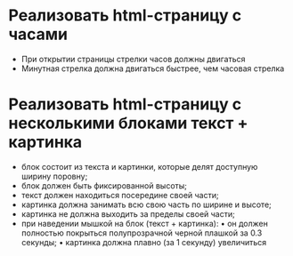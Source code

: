 # Реализовать html-страницу с часами

- При открытии страницы стрелки часов должны двигаться 
- Минутная стрелка должна двигаться быстрее, чем 
часовая стрелка

# Реализовать html-страницу с несколькими блоками текст + картинка

- блок состоит из текста и картинки, которые делят доступную ширину поровну;
- блок должен быть фиксированной высоты;
- текст должен находиться посередине своей части;
- картинка должна занимать всю свою часть по ширине и высоте;
- картинка не должна выходить за пределы своей части;
- при наведении мышкой на блок (текст + картинка):
• он должен полностью покрыться полупрозрачной черной плашкой за 0.3 секунды;
• картинка должна плавно (за 1 секунду) увеличиться

